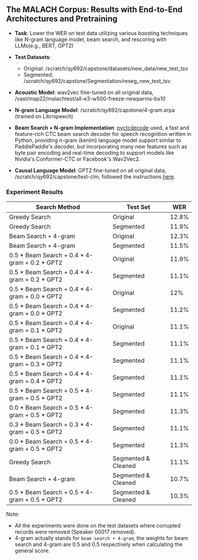 ## **The MALACH Corpus: Results with End-to-End Architectures and Pretraining**

* **Task**: Lower the WER on test data utilizing various boosting techniques like N-gram language model, beam search, and rescoring with LLMs(e.g., BERT, GPT2)

* **Test Datasets**: 
    * Original: /scratch/qy692/capstone/datasets/new_data/new_test_tsv
    * Segmented: /scratch/qy692/capstone/Segmentation/reseg_new_test_tsv

* **Acoustic Model**: wav2vec fine-tuned on all original data, /vast/map22/malachtest/all-e3-w500-freeze-newparms-bs10 

* **N-gram Language Model**: /scratch/qy692/capstone/4-gram.arpa (trained on Librispeech)

* **Beam Search + N-gram Implementation**: [pyctcdecode](https://github.com/kensho-technologies/pyctcdecode) used, a fast and feature-rich CTC beam search decoder for speech recognition written in Python, providing n-gram (kenlm) language model support similar to PaddlePaddle's decoder, but incorporating many new features such as byte pair encoding and real-time decoding to support models like Nvidia's Conformer-CTC or Facebook's Wav2Vec2.

* **Causal Language Model**: GPT2 fine-tuned on all original data, /scratch/qy692/capstone/test-clm, followed the instructions [here](https://github.com/huggingface/transformers/tree/main/examples/pytorch/language-modeling).

### **Experiment Results**

| Search Method| Test Set | WER|
|- |- |- |
|Greedy Search| Original| 12.8%| 
|Greedy Search| Segmented|11.9%| 
|Beam Search + 4-gram| Original| 12.3%| 
|Beam Search + 4-gram| Segmented|11.5%| 
|0.5 * Beam Search + 0.4 * 4-gram + 0.2 * GPT2| Original|11.9%| 
|0.5 * Beam Search + 0.4 * 4-gram + 0.2 * GPT2 | Segmented|11.1%| 
|0.5 * Beam Search + 0.4 * 4-gram + 0.0 * GPT2| Original|12%| 
|0.5 * Beam Search + 0.4 * 4-gram + 0.0 * GPT2 | Segmented|11.2%| 
|0.5 * Beam Search + 0.4 * 4-gram + 0.1 * GPT2| Original|11.1%|
|0.5 * Beam Search + 0.4 * 4-gram + 0.1 * GPT2 | Segmented | 11.1% 
|0.5 * Beam Search + 0.4 * 4-gram + 0.3 * GPT2 | Segmented |11.1% | 
|0.5 * Beam Search + 0.4 * 4-gram + 0.4 * GPT2 | Segmented |11.1% | 
|0.5 * Beam Search + 0.5 * 4-gram + 0.5 * GPT2 | Segmented |11.1% | 
|0.0 * Beam Search + 0.5 * 4-gram + 0.5 * GPT2 | Segmented |11.3% | 
|0.3 * Beam Search + 0.3 * 4-gram + 0.5 * GPT2 | Segmented |11.1% | 
|0.0 * Beam Search + 0.5 * 4-gram + 0.5 * GPT2 | Segmented |11.3% | 
|Greedy Search| Segmented & Cleaned |11.1%| 
|Beam Search + 4-gram| Segmented & Cleaned |10.7%| 
|0.5 * Beam Search + 0.5 * 4-gram + 0.5 * GPT2 | Segmented & Cleaned |10.3%| 

Note:

* All the experiments were done on the test datasets where corrupted records were removed (Speaker 00017 removed).
* 4-gram actually stands for `beam search + 4-gram`, the weights for beam search and 4-gram are 0.5 and 0.5 respectively when calculating the general score.